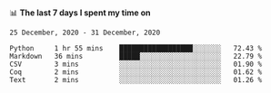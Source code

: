 <!--
### Hi there 👋

- 🤔 I was learning formal verification with Coq formally, but want to **build things** now.
- 😬 I am broadly interested in **computer systems** and **programming languages** (just a beginner 🥺).
- 🤩 (I hope I can) code for fun!

<img src="https://github-readme-stats.vercel.app/api?username=xxchan&show_icons=true&icon_color=0366d6&text_color=24292e&bg_color=ffffff&hide_title=true" />

---
-->


📊 **The last 7 days I spent my time on** 

<!--START_SECTION:waka-->
```text
25 December, 2020 - 31 December, 2020

Python     1 hr 55 mins    ██████████████████░░░░░░░   72.43 % 
Markdown   36 mins         █████░░░░░░░░░░░░░░░░░░░░   22.79 % 
CSV        3 mins          ░░░░░░░░░░░░░░░░░░░░░░░░░   01.90 % 
Coq        2 mins          ░░░░░░░░░░░░░░░░░░░░░░░░░   01.62 % 
Text       2 mins          ░░░░░░░░░░░░░░░░░░░░░░░░░   01.26 %
```
<!--END_SECTION:waka-->

<!--
**xxchan/xxchan** is a ✨ _special_ ✨ repository because its `README.md` (this file) appears on your GitHub profile.

Here are some ideas to get you started:

- 🔭 I’m currently working on ...
- 🌱 I’m currently learning ...
- 👯 I’m looking to collaborate on ...
- 🤔 I’m looking for help with ...
- 💬 Ask me about ...
- 📫 How to reach me: ...
- 😄 Pronouns: ...
- ⚡ Fun fact: ...
-->

